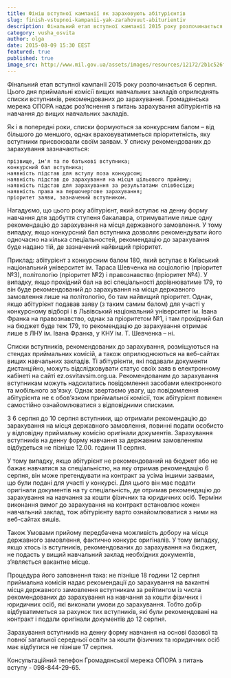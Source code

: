 ```yaml
---
title: Фініш вступної кампанії як зараховують абітурієнтів
slug: finish-vstupnoi-kampanii-yak-zarahovuut-abiturientiv
description: Фінальний етап вступної кампанії 2015 року розпочинається 6 серпня. Цього дня приймальні комісії вищих навчальних закладів оприлюднять списки вступників, рекомендованих до зарахування.
category: vusha_osvita
author: olga
date: 2015-08-09 15:30 EEST
featured: true
published: true
image_src: http://www.mil.gov.ua/assets/images/resources/12172/2b1c526f79ceb9a1a274cc8f3c9dcceb6cd70c1b.jpg
---
```


Фінальний етап вступної кампанії 2015 року розпочинається 6 серпня. Цього дня приймальні комісії вищих навчальних закладів оприлюднять списки вступників, рекомендованих до зарахування. Громадянська мережа ОПОРА надає роз’яснення з питань зарахування абітурієнтів на навчання до вищих навчальних закладів.

Як і в попередні роки, списки формуються за конкурсним балом – від більшого до меншого, однак враховуватиметься пріоритетність, яку вступники присвоювали своїм заявам. У списку рекомендованих до зарахування зазначаються:

    прізвище, ім'я та по батькові вступника;
    конкурсний бал вступника;
    наявність підстав для вступу поза конкурсом;
    наявність підстав до зарахування на місця цільового прийому;
    наявність підстав для зарахування за результатами співбесіди;
    наявність права на першочергове зарахування;
    пріоритет заяви, зазначений вступником.

Нагадуємо, що цього року абітурієнт, який вступає на денну форму навчання для здобуття ступеня бакалавра, отримуватиме лише одну рекомендацію до зарахування на місця державного замовлення. У тому випадку, якщо конкурсний бал вступника дозволяє рекомендувати його одночасно на кілька спеціальностей, рекомендацію до зарахування буде надано тій, де зазначений найвищий пріоритет.

Приклад: абітурієнт з конкурсним балом 180, який вступає в Київський національний університет ім. Тараса Шевченка на соціологію (пріоритет №3), політологію (пріоритет №2) і правознавство (пріоритет №4). У випадку, якщо прохідний бал на всі спеціальності дорівнюватиме 179, то він буде рекомендований до зарахування на місця державного замовлення лише на політологію, бо там найвищий пріоритет. Однак, якщо абітурієнт подавав заяву (з таким самим балом) для участі у конкурсному відборі і в Львівський національний університет ім. Івана Франка на правознавство, однак за пріоритетом №1, і там прохідний бал на бюджет буде теж 179, то рекомендацію до зарахування отримає лише в ЛНУ ім. Івана Франка, у КНУ ім. Т. Шевченка – ні.

Списки вступників, рекомендованих до зарахування, розміщуються на стендах приймальних комісій, а також оприлюднюються на веб-сайтах вищих навчальних закладів. Ті абітурієнти, які подавали документи дистанційно, можуть відслідковувати статус своїх заяв в електронному кабінеті на сайті ez.osvitavsim.org.ua. Рекомендованим до зарахування вступникам можуть надсилатись повідомлення засобами електронного та мобільного зв'язку. Однак звертаємо увагу, що повідомлення абітурієнта не є обов’язком приймальної комісії, тож абітурієнт повинен самостійно ознайомлюватися з відповідними списками.

З 6 серпня до 10 серпня вступники, що отримали рекомендацію до зарахування на місця державного замовлення, повинні подати особисто у відповідну приймальну комісію оригінали документів. Зарахування вступників на денну форму навчання за державним замовленням відбудеться не пізніше 12.00. години 11 серпня.

У тому випадку, якщо абітурієнт не рекомендований на бюджет або не бажає навчатися за спеціальністю, на яку отримав рекомендацію 6 серпня, він може претендувати на контракт за усіма іншими заявами, що були подані для участі у конкурсі. Для цього він має подати оригінали документів на ту спеціальність, де отримав рекомендацію до зарахування на навчання за кошти фізичних та юридичних осіб. Терміни виконання вимог до зарахування на контракт встановлює кожен навчальний заклад, тож абітурієнту варто ознайомлюватися з ними на веб-сайтах вишів.

Також Умовами прийому передбачена можливість добору на місця державного замовлення, фактично конкурс оригіналів. У тому випадку, якщо хтось із вступників, рекомендованих до зарахування на бюджет, не подасть у вищий навчальний заклад необхідних документів, з’являється вакантне місце.

Процедура його заповнення така: не пізніше 18 години 12 серпня приймальна комісія надає рекомендації до зарахування на вакантні місця державного замовлення вступникам за рейтингом із числа рекомендованих до зарахування на навчання за кошти фізичних і юридичних осіб, які виконали умови до зарахування. Тобто добір відбуватиметься за рахунок тих вступників, які були рекомендовані на контракт і подали оригінали документів до 12 серпня.

Зарахування вступників на денну форму навчання на основі базової та повної загальної середньої освіти за кошти фізичних та юридичних осіб має відбутися не пізніше 17 серпня.

Консультаційний телефон Громадянської мережа ОПОРА з питань вступу - 098-844-29-65.
